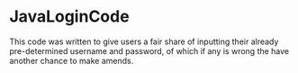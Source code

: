 # JavaLoginCode
This code was written to give users a fair share of inputting their already pre-determined username and password, of which if any is wrong the have another chance to make amends.
